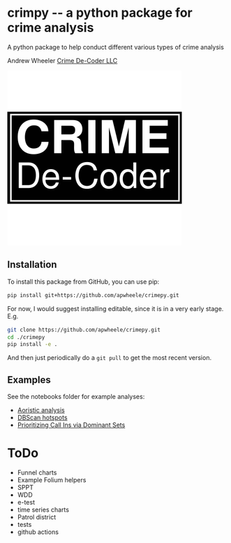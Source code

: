 # crimpy -- a python package for crime analysis

A python package to help conduct different various types of crime analysis

Andrew Wheeler
[Crime De-Coder LLC](https://crimede-coder.com/)

![](/crimepy/CDC_Logo.svg)

## Installation

To install this package from GitHub, you can use pip:

```bash
pip install git+https://github.com/apwheele/crimepy.git
```

For now, I would suggest installing editable, since it is in a very early stage. E.g.

```bash
git clone https://github.com/apwheele/crimepy.git
cd ./crimepy
pip install -e .
```

And then just periodically do a `git pull` to get the most recent version.

## Examples

See the notebooks folder for example analyses:

 - [Aoristic analysis](./notebooks/AoristicAnalysis.ipynb)
 - [DBScan hotspots](./notebooks/DBScanHotspots.ipynb)
 - [Prioritizing Call Ins via Dominant Sets](./notebooks/DominantSetNetwork.ipynb)

# ToDo

 - Funnel charts
 - Example Folium helpers
 - SPPT
 - WDD
 - e-test
 - time series charts
 - Patrol district
 - tests
 - github actions